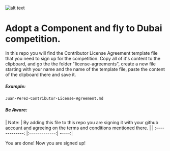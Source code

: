 ![alt text](https://github.com/bitDubai/media-kit/blob/master/Readme%20Image/Fermat%20Logotype/Fermat_Logo_3D.png "Fermat Logo")

# Adopt a Component and fly to Dubai competition.

In this repo you will find the Contributor License Agreement template file that you need to sign up for the competition. Copy all of it's content to the clipboard, and go the the folder "license-agreements", create a new file starting with your name and the name of the template file, paste the content of the clipboard there and save it. 


##### Example: 

```shell
Juan-Perez-Contributor-License-Agreement.md
```

##### Be Aware: 

| Note:        | By adding this file to this repo you are signing it with your github account and agreeing on the terms and conditions mentioned there.            | 
| :-------------: |:-------------:| -----:|



You are done! Now you are signed up! 
